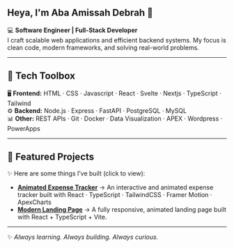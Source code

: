 ## Heya, I'm Aba Amissah Debrah 👋

<!--
**deeba39/deeba39** is a ✨ _special_ ✨ repository because its `README.md` (this file) appears on your GitHub profile.

Here are some ideas to get you started:

- 🔭 I’m currently working on ...
- 🌱 I’m currently learning ...
- 👯 I’m looking to collaborate on ...
- 🤔 I’m looking for help with ...
- 💬 Ask me about ...
- 📫 How to reach me: ...
- 😄 Pronouns: ...
- ⚡ Fun fact: ...
-->

💻 **Software Engineer | Full-Stack Developer**  
I craft scalable web applications and efficient backend systems. My focus is clean code, modern frameworks, and solving real-world problems.  

---

## 🚀 Tech Toolbox  
🖥️ **Frontend:** HTML · CSS  · Javascript · React · Svelte · Nextjs · TypeScript · Tailwind  
⚙️ **Backend:** Node.js · Express · FastAPI · PostgreSQL  · MySQL   
📊 **Other:** REST APIs · Git · Docker · Data Visualization  · APEX · Wordpress · PowerApps   

---

## 🌟 Featured Projects  
✨ Here are some things I’ve built (click to view):  

- **[Animated Expense Tracker](https://github.com/deeba39/animated-expense-tracker)** → An interactive and animated expense tracker built with React · TypeScript · TailwindCSS · Framer Motion · ApexCharts
- **[Modern Landing Page](https://github.com/deeba39/modern-landing-page)** → A fully responsive, animated landing page built with React + TypeScript + Vite.

---
✨ *Always learning. Always building. Always curious.*  
